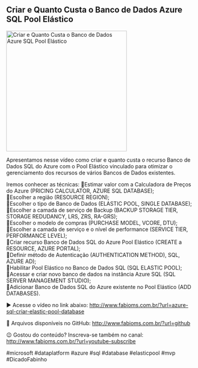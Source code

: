 ## Criar e Quanto Custa o Banco de Dados Azure SQL Pool Elástico

<img src="https://fabioms.com.br//uploads/youtube/9tNaJRm99Bk.png" alt="Criar e Quanto Custa o Banco de Dados Azure SQL Pool Elástico" title="Azure SQL" width="320"/>

Apresentamos nesse vídeo como criar e quanto custa o recurso Banco de Dados SQL do Azure com o Pool Elástico vinculado para otimizar o gerenciamento dos recursos de vários Bancos de Dados existentes.

Iremos conhecer as técnicas:
🔹Estimar valor com a Calculadora de Preços do Azure (PRICING CALCULATOR, AZURE SQL DATABASE);  
🔹Escolher a região (RESOURCE REGION);   
🔹Escolher o tipo de Banco de Dados (ELASTIC POOL, SINGLE DATABASE); 
🔹Escolher a camada de serviço de Backup (BACKUP STORAGE TIER, STORAGE REDUDANCY, LRS, ZRS, RA-GRS);  
🔹Escolher o modelo de compras (PURCHASE MODEL, VCORE, DTU);  
🔹Escolher a camada de serviço e o nível de performance (SERVICE TIER, PERFORMANCE LEVEL);  
🔹Criar recurso Banco de Dados SQL do Azure Pool Elástico (CREATE a RESOURCE, AZURE PORTAL);  
🔹Definir método de Autenticação (AUTHENTICATION METHOD), SQL, AZURE AD);  
🔹Habilitar Pool Elástico no Banco de Dados SQL (SQL ELASTIC POOL);  
🔹Acessar e criar novo banco de dados na instância Azure SQL (SQL SERVER MANAGEMENT STUDIO);  
🔹Adicionar Banco de Dados SQL do Azure existente no Pool Elástico (ADD DATABASES).

▶️ Acesse o vídeo no link abaixo:
http://www.fabioms.com.br/?url=azure-sql-criar-elastic-pool-database

📁 Arquivos disponíveis no GitHub:
http://www.fabioms.com.br/?url=github

😉 Gostou do conteúdo? Inscreva-se também no canal:
http://www.fabioms.com.br/?url=youtube-subscribe

#microsoft #dataplatform #azure #sql #database #elasticpool #mvp #DicadoFabinho  